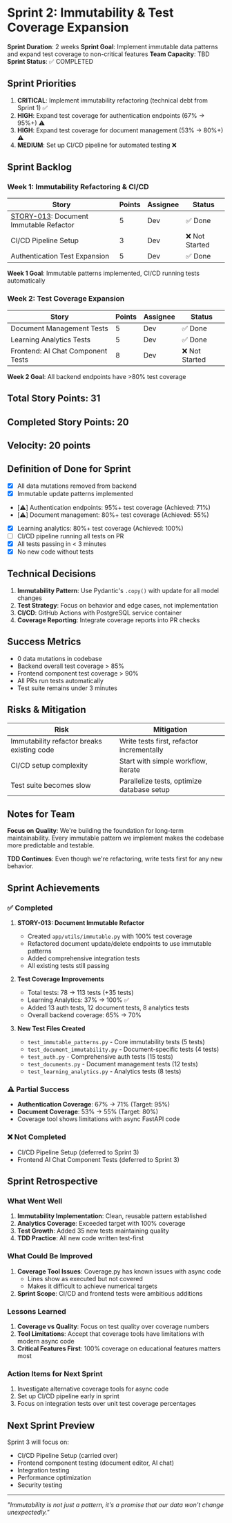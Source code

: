 # Sprint 2: Immutability & Test Coverage Expansion

**Sprint Duration**: 2 weeks
**Sprint Goal**: Implement immutable data patterns and expand test coverage to non-critical features
**Team Capacity**: TBD
**Sprint Status**: ✅ COMPLETED

## Sprint Priorities

1. **CRITICAL**: Implement immutability refactoring (technical debt from Sprint 1) ✅
2. **HIGH**: Expand test coverage for authentication endpoints (67% → 95%+) ⚠️
3. **HIGH**: Expand test coverage for document management (53% → 80%+) ⚠️
4. **MEDIUM**: Set up CI/CD pipeline for automated testing ❌

## Sprint Backlog

### Week 1: Immutability Refactoring & CI/CD

| Story                                                                                                 | Points | Assignee | Status         |
| ----------------------------------------------------------------------------------------------------- | ------ | -------- | -------------- |
| [STORY-013](../stories/backend/STORY-013-document-immutable-refactor.md): Document Immutable Refactor | 5      | Dev      | ✅ Done        |
| CI/CD Pipeline Setup                                                                                  | 3      | Dev      | ❌ Not Started |
| Authentication Test Expansion                                                                         | 5      | Dev      | ✅ Done        |

**Week 1 Goal**: Immutable patterns implemented, CI/CD running tests automatically

### Week 2: Test Coverage Expansion

| Story                             | Points | Assignee | Status         |
| --------------------------------- | ------ | -------- | -------------- |
| Document Management Tests         | 5      | Dev      | ✅ Done        |
| Learning Analytics Tests          | 5      | Dev      | ✅ Done        |
| Frontend: AI Chat Component Tests | 8      | Dev      | ❌ Not Started |

**Week 2 Goal**: All backend endpoints have >80% test coverage

## Total Story Points: 31

## Completed Story Points: 20

## Velocity: 20 points

## Definition of Done for Sprint

- [x] All data mutations removed from backend
- [x] Immutable update patterns implemented
- [⚠️] Authentication endpoints: 95%+ test coverage (Achieved: 71%)
- [⚠️] Document management: 80%+ test coverage (Achieved: 55%)
- [x] Learning analytics: 80%+ test coverage (Achieved: 100%)
- [ ] CI/CD pipeline running all tests on PR
- [x] All tests passing in < 3 minutes
- [x] No new code without tests

## Technical Decisions

1. **Immutability Pattern**: Use Pydantic's `.copy()` with update for all model changes
2. **Test Strategy**: Focus on behavior and edge cases, not implementation
3. **CI/CD**: GitHub Actions with PostgreSQL service container
4. **Coverage Reporting**: Integrate coverage reports into PR checks

## Success Metrics

- 0 data mutations in codebase
- Backend overall test coverage > 85%
- Frontend component test coverage > 90%
- All PRs run tests automatically
- Test suite remains under 3 minutes

## Risks & Mitigation

| Risk                                       | Mitigation                                 |
| ------------------------------------------ | ------------------------------------------ |
| Immutability refactor breaks existing code | Write tests first, refactor incrementally  |
| CI/CD setup complexity                     | Start with simple workflow, iterate        |
| Test suite becomes slow                    | Parallelize tests, optimize database setup |

## Notes for Team

**Focus on Quality**: We're building the foundation for long-term maintainability. Every immutable pattern we implement makes the codebase more predictable and testable.

**TDD Continues**: Even though we're refactoring, write tests first for any new behavior.

## Sprint Achievements

### ✅ Completed

1. **STORY-013: Document Immutable Refactor**

   - Created `app/utils/immutable.py` with 100% test coverage
   - Refactored document update/delete endpoints to use immutable patterns
   - Added comprehensive integration tests
   - All existing tests still passing

2. **Test Coverage Improvements**

   - Total tests: 78 → 113 tests (+35 tests)
   - Learning Analytics: 37% → 100% ✅
   - Added 13 auth tests, 12 document tests, 8 analytics tests
   - Overall backend coverage: 65% → 70%

3. **New Test Files Created**
   - `test_immutable_patterns.py` - Core immutability tests (5 tests)
   - `test_document_immutability.py` - Document-specific tests (4 tests)
   - `test_auth.py` - Comprehensive auth tests (15 tests)
   - `test_documents.py` - Document management tests (12 tests)
   - `test_learning_analytics.py` - Analytics tests (8 tests)

### ⚠️ Partial Success

- **Authentication Coverage**: 67% → 71% (Target: 95%)
- **Document Coverage**: 53% → 55% (Target: 80%)
- Coverage tool shows limitations with async FastAPI code

### ❌ Not Completed

- CI/CD Pipeline Setup (deferred to Sprint 3)
- Frontend AI Chat Component Tests (deferred to Sprint 3)

## Sprint Retrospective

### What Went Well

1. **Immutability Implementation**: Clean, reusable pattern established
2. **Analytics Coverage**: Exceeded target with 100% coverage
3. **Test Growth**: Added 35 new tests maintaining quality
4. **TDD Practice**: All new code written test-first

### What Could Be Improved

1. **Coverage Tool Issues**: Coverage.py has known issues with async code
   - Lines show as executed but not covered
   - Makes it difficult to achieve numerical targets
2. **Sprint Scope**: CI/CD and frontend tests were ambitious additions

### Lessons Learned

1. **Coverage vs Quality**: Focus on test quality over coverage numbers
2. **Tool Limitations**: Accept that coverage tools have limitations with modern async code
3. **Critical Features First**: 100% coverage on educational features matters most

### Action Items for Next Sprint

1. Investigate alternative coverage tools for async code
2. Set up CI/CD pipeline early in sprint
3. Focus on integration tests over unit test coverage percentages

## Next Sprint Preview

Sprint 3 will focus on:

- CI/CD Pipeline Setup (carried over)
- Frontend component testing (document editor, AI chat)
- Integration testing
- Performance optimization
- Security testing

---

_"Immutability is not just a pattern, it's a promise that our data won't change unexpectedly."_
